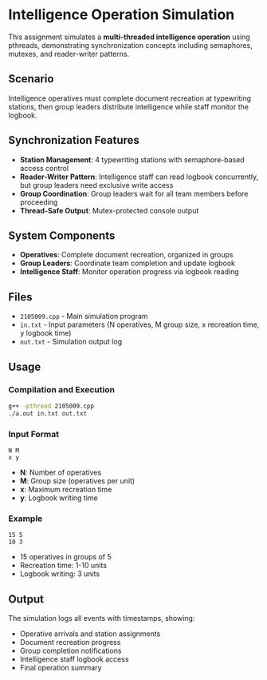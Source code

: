 # Intelligence Operation Simulation

This assignment simulates a **multi-threaded intelligence operation** using pthreads, demonstrating synchronization concepts including semaphores, mutexes, and reader-writer patterns.

## Scenario

Intelligence operatives must complete document recreation at typewriting stations, then group leaders distribute intelligence while staff monitor the logbook.

## Synchronization Features

- **Station Management**: 4 typewriting stations with semaphore-based access control
- **Reader-Writer Pattern**: Intelligence staff can read logbook concurrently, but group leaders need exclusive write access
- **Group Coordination**: Group leaders wait for all team members before proceeding
- **Thread-Safe Output**: Mutex-protected console output

## System Components

- **Operatives**: Complete document recreation, organized in groups
- **Group Leaders**: Coordinate team completion and update logbook
- **Intelligence Staff**: Monitor operation progress via logbook reading

## Files

- `2105009.cpp` - Main simulation program
- `in.txt` - Input parameters (N operatives, M group size, x recreation time, y logbook time)
- `out.txt` - Simulation output log

## Usage

### Compilation and Execution
```bash
g++ -pthread 2105009.cpp
./a.out in.txt out.txt
```

### Input Format
```
N M
x y
```
- **N**: Number of operatives
- **M**: Group size (operatives per unit)
- **x**: Maximum recreation time
- **y**: Logbook writing time

### Example
```
15 5
10 3
```
- 15 operatives in groups of 5
- Recreation time: 1-10 units
- Logbook writing: 3 units

## Output

The simulation logs all events with timestamps, showing:
- Operative arrivals and station assignments
- Document recreation progress
- Group completion notifications
- Intelligence staff logbook access
- Final operation summary